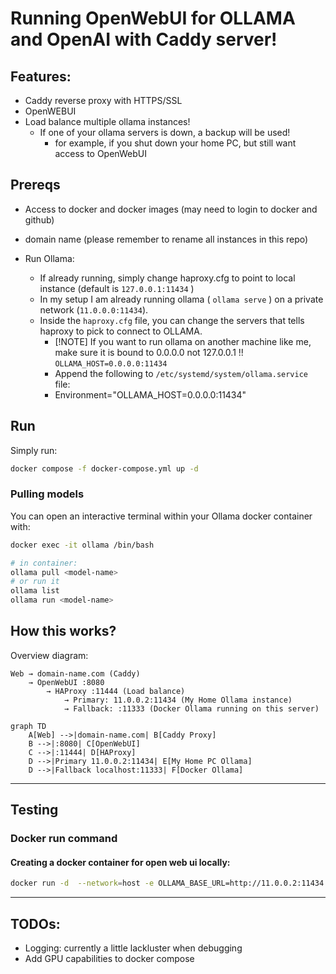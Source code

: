 # Running OpenWebUI for OLLAMA and OpenAI with Caddy server! 

## Features:
- Caddy reverse proxy with HTTPS/SSL
- OpenWEBUI
- Load balance multiple ollama instances!
    - If one of your ollama servers is down, a backup will be used!
        - for example, if you shut down your home PC, but still want access to OpenWebUI


## Prereqs

- Access to docker and docker images (may need to login to docker and github)
- domain name (please remember to rename all instances in this repo)

- Run Ollama:
    - If already running, simply change haproxy.cfg to point to local instance (default is `127.0.0.1:11434` )
    - In my setup I am already running ollama ( `ollama serve` ) on a private network (`11.0.0.0:11434`).
    - Inside the `haproxy.cfg` file, you can change the servers that tells haproxy to pick to connect to OLLAMA.
        - [!NOTE] If you want to run ollama on another machine like me, make sure it is bound to 0.0.0.0 not 127.0.0.1 !! `OLLAMA_HOST=0.0.0.0:11434`
        - Append the following to `/etc/systemd/system/ollama.service` file:
        - Environment="OLLAMA_HOST=0.0.0.0:11434"



## Run

Simply run: 
```sh
docker compose -f docker-compose.yml up -d
```

### Pulling models 

You can open an interactive terminal within your Ollama docker container with:
```sh
docker exec -it ollama /bin/bash

# in container: 
ollama pull <model-name>
# or run it 
ollama list
ollama run <model-name>
```

## How this works? 

Overview diagram:
```
Web → domain-name.com (Caddy)
    → OpenWebUI :8080
        → HAProxy :11444 (Load balance)
            → Primary: 11.0.0.2:11434 (My Home Ollama instance)
            → Fallback: :11333 (Docker Ollama running on this server)
```
```mermaid
graph TD
    A[Web] -->|domain-name.com| B[Caddy Proxy]
    B -->|:8080| C[OpenWebUI]
    C -->|:11444| D[HAProxy]
    D -->|Primary 11.0.0.2:11434| E[My Home PC Ollama]
    D -->|Fallback localhost:11333| F[Docker Ollama]
```


______
## Testing 

### Docker run command

#### Creating a docker container for open web ui locally:
```sh
docker run -d  --network=host -e OLLAMA_BASE_URL=http://11.0.0.2:11434 -v open-webui:/app/backend/data --name open-webui --restart always ghcr.io/open-webui/open-webui:main
```

______
## TODOs:

- Logging: currently a little lackluster when debugging
- Add GPU capabilities to docker compose
